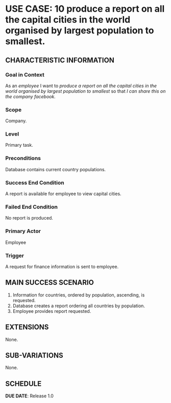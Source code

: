 # USE CASE: 10 produce a report on all the capital cities in the world organised by largest population to smallest.

## CHARACTERISTIC INFORMATION

### Goal in Context

As an *employee* I want to *produce a report on all the capital cities in the world organised by largest population to smallest* so that *I can share this on the company facebook.*

### Scope

Company.

### Level

Primary task.

### Preconditions

Database contains current country populations.

### Success End Condition

A report is available for employee to view capital cities.

### Failed End Condition

No report is produced.

### Primary Actor

Employee

### Trigger

A request for finance information is sent to employee.

## MAIN SUCCESS SCENARIO

1. Information for countries, ordered by population, ascending, is requested.
2. Database creates a report ordering all countries by population.
3. Employee provides report requested.

## EXTENSIONS

None.

## SUB-VARIATIONS

None.

## SCHEDULE

**DUE DATE**: Release 1.0